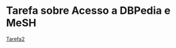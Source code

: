 # Tarefa sobre Acesso a DBPedia e MeSH
[Tarefa2](https://github.com/raoniton/mc536/blob/master/lab02/notebook/lab-logic-model-dbpedia.ipynb)
